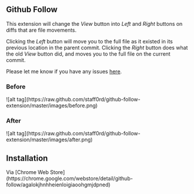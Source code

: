 <h2>Github Follow</h2>

This extension will change the *View* button into *Left* and *Right* buttons on diffs that are file movements.

Clicking the *Left* button will move you to the full file as it existed in its previous location in the parent commit.  Clicking the *Right* button does what the old *View* button did, and moves you to the full file on the current commit.

Please let me know if you have any issues [here](https://github.com/staff0rd/github-follow-extension/issues/new).

<h3>Before</h3>
![alt tag](https://raw.github.com/staff0rd/github-follow-extension/master/images/before.png)

<h3>After</h3>
![alt tag](https://raw.github.com/staff0rd/github-follow-extension/master/images/after.png)

<h2>Installation</h2>
Via [Chrome Web Store](https://chrome.google.com/webstore/detail/github-follow/agalokjhnhheienloigiaoohgmjdpned)